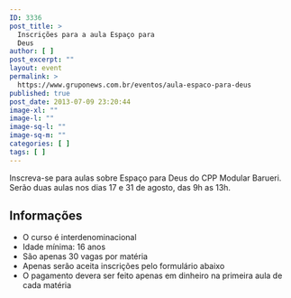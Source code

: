 ```yaml
---
ID: 3336
post_title: >
  Inscrições para a aula Espaço para
  Deus
author: [ ]
post_excerpt: ""
layout: event
permalink: >
  https://www.gruponews.com.br/eventos/aula-espaco-para-deus
published: true
post_date: 2013-07-09 23:20:44
image-xl: ""
image-l: ""
image-sq-l: ""
image-sq-m: ""
categories: [ ]
tags: [ ]
---
```

Inscreva-se para aulas sobre Espaço para Deus do CPP Modular Barueri. Serão duas aulas nos dias 17 e 31 de agosto, das 9h as 13h.
<h2>Informações</h2>
<ul>
	<li>O curso é interdenominacional</li>
	<li>Idade mínima: 16 anos</li>
	<li>São apenas 30 vagas por matéria</li>
	<li>Apenas serão aceita inscrições pelo formulário abaixo</li>
	<li>O pagamento devera ser feito apenas em dinheiro na primeira aula de cada matéria</li>
</ul>